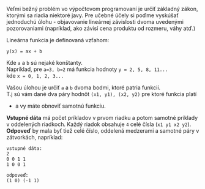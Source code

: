 <!-- #Lineárna funkcia -->
Veľmi bežný problém vo výpočtovom programovaní je určiť základný zákon, ktorými sa riadia niektoré javy.
Pre učebné účely si poďme vyskúšať jednoduchú úlohu -  objavovanie lineárnej závislosti dvoma uvedenými pozorovaniami
(napríklad, ako závisí cena produktu od rozmeru, váhy atď.)

Lineárna funkcia je definovaná vzťahom:

    y(x) = ax + b

Kde `a` a `b` sú nejaké konštanty.  
Napríklad, pre `a=3, b=2` má funkcia hodnoty `y = 2, 5, 8, 11...`  
kde `x = 0, 1, 2, 3...`

Vašou úlohou je určiť `a` a `b` dvoma bodmi, ktoré patria funkcií.  
T.j sú vám dané dva páry hodnôt `(x1, y1), (x2, y2)` pre ktoré funkcia platí
- a vy máte obnoviť samotnú funkciu.

**Vstupné dáta** má počet príkladov v prvom riadku
a potom samotné príklady v oddelených riadkoch. 
Každý riadok obsahuje `4` celé čísla (`x1 y1 x2 y2`).  
**Odpoveď** by mala byť tiež celé číslo, oddelená medzerami a samotné páry v zátvorkách, napríklad:

    vstupné dáta:
    2
    0 0 1 1
    1 0 0 1
    
    odpoveď:
    (1 0) (-1 1)

